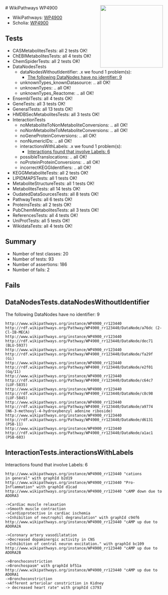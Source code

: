 <img style="float: right; width: 200px" src="https://upload.wikimedia.org/wikipedia/commons/thumb/8/83/Wplogo_with_text_500.png/640px-Wplogo_with_text_500.png" />
# WikiPathways WP4900

* WikiPathways: [WP4900](https://wikipathways.org/pathways/WP4900)
* Scholia: [WP4900](https://scholia.toolforge.org/wikipathways/WP4900)
## Tests
* CASMetabolitesTests: all 2 tests OK!
* ChEBIMetabolitesTests: all 4 tests OK!
* ChemSpiderTests: all 2 tests OK!
* DataNodesTests
    * dataNodesWithoutIdentifier: .x we found 1 problem(s):
        * [The following DataNodes have no identifier: 9](#d2d32fa8)
    * unknownTypes_knownDatasource: .. all OK!
    * unknownTypes: .. all OK!
    * unknownTypes_Reactome: .. all OK!
* EnsemblTests: all 4 tests OK!
* GeneTests: all 3 tests OK!
* GeneralTests: all 13 tests OK!
* HMDBSecMetabolitesTests: all 3 tests OK!
* InteractionTests
    * noMetaboliteToNonMetaboliteConversions: .. all OK!
    * noNonMetaboliteToMetaboliteConversions: .. all OK!
    * noGeneProteinConversions: .. all OK!
    * nonNumericIDs: .. all OK!
    * interactionsWithLabels: .x we found 1 problem(s):
        * [Interactions found that involve Labels: 6](#630d267d)
    * possibleTranslocations: .. all OK!
    * noProteinProteinConversions: .. all OK!
    * incorrectKEGGIdentifiers: .. all OK!
* KEGGMetaboliteTests: all 2 tests OK!
* LIPIDMAPSTests: all 1 tests OK!
* MetaboliteStructureTests: all 1 tests OK!
* MetabolitesTests: all 14 tests OK!
* OudatedDataSourcesTests: all 8 tests OK!
* PathwayTests: all 6 tests OK!
* ProteinsTests: all 2 tests OK!
* PubChemMetabolitesTests: all 3 tests OK!
* ReferencesTests: all 4 tests OK!
* UniProtTests: all 5 tests OK!
* WikidataTests: all 4 tests OK!


## Summary

* Number of test classes: 20
* Number of tests: 93
* Number of assertions: 186
* Number of fails: 2

## Fails

<a name="d2d32fa8" />

## DataNodesTests.dataNodesWithoutIdentifier

The following DataNodes have no identifier: 9
```
http://www.wikipathways.org/instance/WP4900_rr123440 http://rdf.wikipathways.org/Pathway/WP4900_rr123440/DataNode/a76dc (2-Cl-IB-MECA)
http://www.wikipathways.org/instance/WP4900_rr123440 http://rdf.wikipathways.org/Pathway/WP4900_rr123440/DataNode/dec71 (BLU-5937)
http://www.wikipathways.org/instance/WP4900_rr123440 http://rdf.wikipathways.org/Pathway/WP4900_rr123440/DataNode/fa29f (Gi)
http://www.wikipathways.org/instance/WP4900_rr123440 http://rdf.wikipathways.org/Pathway/WP4900_rr123440/DataNode/e2f01 (Gq/11)
http://www.wikipathways.org/instance/WP4900_rr123440 http://rdf.wikipathways.org/Pathway/WP4900_rr123440/DataNode/c64c7 (LUF-5835)
http://www.wikipathways.org/instance/WP4900_rr123440 http://rdf.wikipathways.org/Pathway/WP4900_rr123440/DataNode/c8c98 (LUF-5845)
http://www.wikipathways.org/instance/WP4900_rr123440 http://rdf.wikipathways.org/Pathway/WP4900_rr123440/DataNode/a9774 (N6-3-methoxyl-4-hydroxybenzyl adenine riboside)
http://www.wikipathways.org/instance/WP4900_rr123440 http://rdf.wikipathways.org/Pathway/WP4900_rr123440/DataNode/d6131 (PSB-11)
http://www.wikipathways.org/instance/WP4900_rr123440 http://rdf.wikipathways.org/Pathway/WP4900_rr123440/DataNode/a1ac1 (PSB-603)
```

<a name="630d267d" />

## InteractionTests.interactionsWithLabels

Interactions found that involve Labels: 6
```
http://www.wikipathways.org/instance/WP4900_rr123440 "cations 
in general" with graphId b2d19
http://www.wikipathways.org/instance/WP4900_rr123440 "Pro-Inflammation" with graphId d1cad
http://www.wikipathways.org/instance/WP4900_rr123440 "cAMP down due to ADORA3

->Cardiac muscle relaxation
->Smooth muscle contraction
->Cardioprotective in cardiac ischemia
->Inhibition of neutrophil degranulation" with graphId c94f6
http://www.wikipathways.org/instance/WP4900_rr123440 "cAMP up due to ADORA2A

->Coronary artery vasodilatation
->Decreased dopaminergic activity in CNS
->Inhibition of central neuron excitation." with graphId bc109
http://www.wikipathways.org/instance/WP4900_rr123440 "cAMP up due to ADORA2B 

->Bronchoconstriction
->Bronchospasm" with graphId bf51a
http://www.wikipathways.org/instance/WP4900_rr123440 "cAMP up due to ADORA1
->Bronchoconstriction
->Afferent arteriolar constriction in Kidney
-> decreased heart rate" with graphId c3793
```

